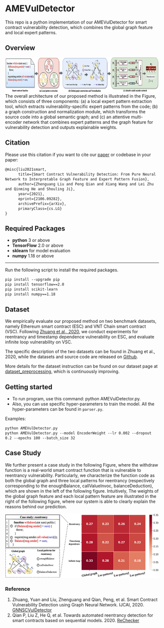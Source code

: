 # AMEVulDetector
This repo is a python implementation of our AMEVulDetector for smart contract vulnerability detection, which combines the global graph feature and local expert patterns. 


## Overview
<div align=center><img width="880" height="115" src="./figs/overview2.png"/></div>
The overall architecture of our proposed method is illustrated in the Figure, which consists of three components: 
(a) a local expert pattern extraction tool, which extracts vulnerability-specific expert patterns from the code; 
(b) a graph construction and normalization module, which transforms the source code into a global semantic graph; 
and (c) an attentive multi-encoder network that combines expert patterns and the graph feature for vulnerability detection and outputs explainable weights.


## Citation
Please use this citation if you want to cite our [paper](https://www.ijcai.org/Proceedings/2020/0454.pdf) or codebase in your paper:
```
@misc{liu2021smart,
      title={Smart Contract Vulnerability Detection: From Pure Neural Network to Interpretable Graph Feature and Expert Pattern Fusion}, 
      author={Zhenguang Liu and Peng Qian and Xiang Wang and Lei Zhu and Qinming He and Shouling Ji},
      year={2021},
      eprint={2106.09282},
      archivePrefix={arXiv},
      primaryClass={cs.LG}
}
``` 


## Required Packages
* **python** 3 or above
* **TensorFlow** 2.0 or above
* **sklearn** for model evaluation
* **numpy** 1.18 or above
* ****


Run the following script to install the required packages.
```shell
pip install --upgrade pip
pip install tensorflow==2.0
pip install scikit-learn
pip install numpy==1.18
```


## Dataset
We empirically evaluate our proposed method on two benchmark datasets, namely Ethereum smart contract (ESC) and VNT Chain smart contract (VSC). 
Following [Zhuang et al., 2020](https://www.ijcai.org/Proceedings/2020/0454.pdf), we conduct experiments for reentrancy and timestamp dependence vulnerability on ESC, and evaluate infinite loop vulnerability on VSC.

The specific description of the two datasets can be found in Zhuang et al., 2020, while the datasets and source code are released on [Github](https://github.com/Messi-Q/GNNSCVulDetector).

More details for the dataset instruction can be found on our dataset page at [dataset_preprocessing](https://github.com/Messi-Q/dataset_preprocessing), which is continuously improving.

## Getting started
* To run program, use this command: python AMEVulDetector.py.
* Also, you can use specific hyper-parameters to train the model. All the hyper-parameters can be found in `parser.py`.

Examples:
```shell
python AMEVulDetector.py
python AMEVulDetector.py --model EncoderWeight --lr 0.002 --dropout 0.2 --epochs 100 --batch_size 32
```


## Case Study 
We further present a case study in the following Figure, where the withdraw function is a real-world smart contract function that is vulnerable to reentrancy vulnerability. Particularly, we characterize the function code as both the global graph and three local patterns for reentrancy (respectively corresponding to the enoughBalance, callValueInvoc, balanceDeduction), which are shown in the left of the following figure. Intuitively, The weights of the global graph feature and each local pattern feature are illustrated in the right of the following figure, where our system is able to clearly explain the reasons behind our prediction.

<div align=center><img width="560" height="210" src="./figs/case_study_1.png"/></div>



### Reference
1. Zhuang, Yuan and Liu, Zhenguang and Qian, Peng, et al. Smart Contract Vulnerability Detection using Graph Neural Network. IJCAI, 2020. [GNNSCVulDetector](https://github.com/Messi-Q/GNNSCVulDetector)
2. Qian P, Liu Z, He Q, et al. Towards automated reentrancy detection for smart contracts based on sequential models. 2020. [ReChecker](https://github.com/Messi-Q/ReChecker)


